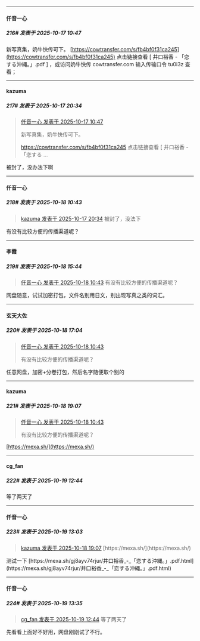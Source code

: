 ﻿
*****

####  仟音一心  
##### 216#       发表于 2025-10-17 10:47

新写真集，奶牛快传可下。
[https://cowtransfer.com/s/fb4bf0f31ca245](https://cowtransfer.com/s/fb4bf0f31ca245) 点击链接查看 [ 井口裕香 - 「恋する沖縄。」.pdf ] ，或访问奶牛快传 cowtransfer.com 输入传输口令 tu0i3z 查看；


*****

####  kazuma  
##### 217#       发表于 2025-10-17 20:34

<blockquote><a href="httphttps://stage1st.com/2b/forum.php?mod=redirect&amp;goto=findpost&amp;pid=68583594&amp;ptid=2068899" target="_blank">仟音一心 发表于 2025-10-17 10:47</a>

新写真集，奶牛快传可下。

https://cowtransfer.com/s/fb4bf0f31ca245 点击链接查看 [ 井口裕香 - 「恋する ...</blockquote>
被封了，没办法下啊


*****

####  仟音一心  
##### 218#       发表于 2025-10-18 10:43

<blockquote><a href="httphttps://stage1st.com/2b/forum.php?mod=redirect&amp;goto=findpost&amp;pid=68586834&amp;ptid=2068899" target="_blank">kazuma 发表于 2025-10-17 20:34</a>
被封了，没法下</blockquote>
有没有比较方便的传播渠道呢？


*****

####  李霞  
##### 219#       发表于 2025-10-18 15:44

<blockquote><a href="httphttps://stage1st.com/2b/forum.php?mod=redirect&amp;goto=findpost&amp;pid=68588287&amp;ptid=2068899" target="_blank">仟音一心 发表于 2025-10-18 10:43</a>
有没有比较方便的传播渠道呢？</blockquote>
网盘随意，试试加密打包，文件名别用日文，别出现写真之类的词汇。


*****

####  玄天大佐  
##### 220#       发表于 2025-10-18 17:04

<blockquote><a href="httphttps://stage1st.com/2b/forum.php?mod=redirect&amp;goto=findpost&amp;pid=68588287&amp;ptid=2068899" target="_blank">仟音一心 发表于 2025-10-18 10:43</a>

有没有比较方便的传播渠道呢？</blockquote>
任意网盘，加密+分卷打包，然后名字随便取个别的


*****

####  kazuma  
##### 221#       发表于 2025-10-18 19:07

<blockquote><a href="httphttps://stage1st.com/2b/forum.php?mod=redirect&amp;goto=findpost&amp;pid=68588287&amp;ptid=2068899" target="_blank">仟音一心 发表于 2025-10-18 10:43</a>

有没有比较方便的传播渠道呢？</blockquote>
[https://mexa.sh/](https://mexa.sh/)


*****

####  cg_fan  
##### 222#       发表于 2025-10-19 12:44

等了两天了


*****

####  仟音一心  
##### 223#       发表于 2025-10-19 13:03

<blockquote><a href="httphttps://stage1st.com/2b/forum.php?mod=redirect&amp;goto=findpost&amp;pid=68590525&amp;ptid=2068899" target="_blank">kazuma 发表于 2025-10-18 19:07</a>
[https://mexa.sh/](https://mexa.sh/)</blockquote>
测试一下
[https://mexa.sh/gj8ayv74rjur/井口裕香_-_「恋する沖縄。」.pdf.html](https://mexa.sh/gj8ayv74rjur/井口裕香_-_「恋する沖縄。」.pdf.html)


*****

####  仟音一心  
##### 224#       发表于 2025-10-19 13:35

<blockquote><a href="httphttps://stage1st.com/2b/forum.php?mod=redirect&amp;goto=findpost&amp;pid=68593475&amp;ptid=2068899" target="_blank">cg_fan 发表于 2025-10-19 12:44</a>
等了两天了</blockquote>
先看看上面好不好用，网盘刚刚试了不行。

